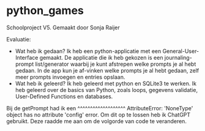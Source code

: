 # python_games
Schoolproject V5. Gemaakt door Sonja Raijer

 Evaluatie:
 - Wat heb ik gedaan?
 Ik heb een python-applicatie met een General-User-Interface gemaakt.
 De applicatie die ik heb gekozen is een journaling-prompt list/generator waarbij je kunt afstrepen welke prompts je al hebt gedaan.
 In de app kun je af-vinken welke prompts je al hebt gedaan, zelf meer prompts invoegen en entries opslaan.
 - Wat heb ik geleerd?
 Ik heb geleerd met python en SQLite3 te werken. Ik heb geleerd over de basics van Python, zoals loops, gegevens validatie, User-Defined Functions en databases.

Bij de getPrompt had ik een     ^^^^^^^^^^^^^^^^^^^
AttributeError: 'NoneType' object has no attribute 'config'
error. Om dit op te lossen heb ik ChatGPT gebruikt. Deze raadde me aan om de volgorde van code te veranderen.


